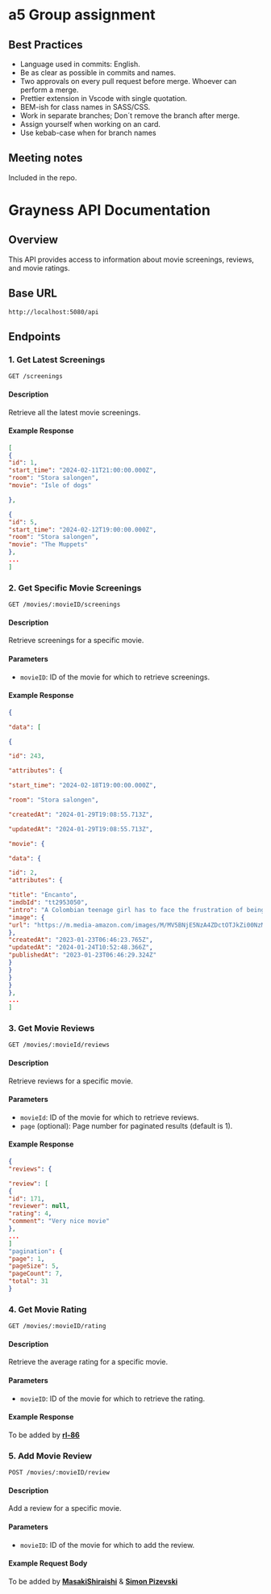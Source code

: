 # a5 Group assignment

## Best Practices

- Language used in commits: English.
- Be as clear as possible in commits and names.
- Two approvals on every pull request before merge. Whoever can perform a merge.
- Prettier extension in Vscode with single quotation.
- BEM-ish for class names in SASS/CSS.
- Work in separate branches; Don´t remove the branch after merge.
- Assign yourself when working on an card.
- Use kebab-case when for branch names

## Meeting notes

Included in the repo.

# Grayness API Documentation

## Overview

This API provides access to information about movie screenings, reviews, and movie ratings.

## Base URL

`http://localhost:5080/api`

## Endpoints

### 1. Get Latest Screenings

`GET /screenings`

#### Description

Retrieve all the latest movie screenings.

#### Example Response

```json
[
{
"id": 1,
"start_time": "2024-02-11T21:00:00.000Z",
"room": "Stora salongen",
"movie": "Isle of dogs"

},

{
"id": 5,
"start_time": "2024-02-12T19:00:00.000Z",
"room": "Stora salongen",
"movie": "The Muppets"
},
...
]
```

### 2. Get Specific Movie Screenings

`GET /movies/:movieID/screenings`

#### Description

Retrieve screenings for a specific movie.

#### Parameters

- `movieID`: ID of the movie for which to retrieve screenings.

#### Example Response

```json
{

"data": [

{

"id": 243,

"attributes": {

"start_time": "2024-02-18T19:00:00.000Z",

"room": "Stora salongen",

"createdAt": "2024-01-29T19:08:55.713Z",

"updatedAt": "2024-01-29T19:08:55.713Z",

"movie": {

"data": {

"id": 2,
"attributes": {

"title": "Encanto",
"imdbId": "tt2953050",
"intro": "A Colombian teenage girl has to face the frustration of being **the only member of her family** without magical powers.\n\n",
"image": {
"url": "https://m.media-amazon.com/images/M/MV5BNjE5NzA4ZDctOTJkZi00NzM0LTkwOTYtMDI4MmNkMzIxODhkXkEyXkFqcGdeQXVyNjY1MTg4Mzc@._V1_.jpg"
},
"createdAt": "2023-01-23T06:46:23.765Z",
"updatedAt": "2024-01-24T10:52:48.366Z",
"publishedAt": "2023-01-23T06:46:29.324Z"
}
}
}
}
},
...
]
```

### 3. Get Movie Reviews

`GET /movies/:movieId/reviews`

#### Description

Retrieve reviews for a specific movie.

#### Parameters

- `movieId`: ID of the movie for which to retrieve reviews.
- `page` (optional): Page number for paginated results (default is 1).

#### Example Response

```json
{
"reviews": {

"review": [
{
"id": 171,
"reviewer": null,
"rating": 4,
"comment": "Very nice movie"
},
...
]
"pagination": {
"page": 1,
"pageSize": 5,
"pageCount": 7,
"total": 31
}
```

### 4. Get Movie Rating

`GET /movies/:movieID/rating`

#### Description

Retrieve the average rating for a specific movie.

#### Parameters

- `movieID`: ID of the movie for which to retrieve the rating.

#### Example Response

To be added by [**rl-86**](https://github.com/rl-86)

### 5. Add Movie Review

`POST /movies/:movieID/review`

#### Description

Add a review for a specific movie.

#### Parameters

- `movieID`: ID of the movie for which to add the review.

#### Example Request Body

To be added by [**MasakiShiraishi**](https://github.com/MasakiShiraishi) & [**Simon Pizevski**](https://github.com/simonpizevski)
